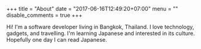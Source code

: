 +++
title = "About"
date = "2017-06-16T12:49:20+07:00"
menu = ""
disable_comments = true
+++

Hi! I'm a software developer living in Bangkok, Thailand. I love technology, gadgets, and travelling. I'm learning Japanese and interested in its culture. Hopefully one day I can read Japanese.
